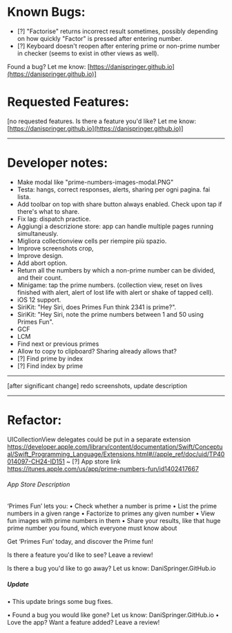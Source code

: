 # Known Bugs:
- [?] "Factorise" returns incorrect result sometimes, possibly depending on how quickly "Factor" is pressed after entering number.
- [?] Keyboard doesn't reopen after entering prime or non-prime number in checker (seems to exist in other views as well).

Found a bug? Let me know: [https://danispringer.github.io](https://danispringer.github.io)]

# Requested Features:

[no requested features. Is there a feature you'd like? Let me know: [https://danispringer.github.io](https://danispringer.github.io)]

---------------------------------------------------------------------------------------------------------------

# Developer notes:

- Make modal like "prime-numbers-images-modal.PNG"
- Testa: hangs, correct responses, alerts, sharing per ogni pagina. fai lista.
- Add toolbar on top with share button always enabled. Check upon tap if there's what to share.
- Fix lag: dispatch practice.
- Aggiungi a descrizione store: app can handle multiple pages running simultaneusly.
- Migliora collectionview cells per riempire più spazio.
- Improve screenshots crop,
- Improve design.
- Add abort option.
- Return all the numbers by which a non-prime number can be divided, and their count.
- Minigame: tap the prime numbers. (collection view, reset on lives finished with alert, alert of lost life with alert or shake of tapped cell).
- iOS 12 support.
- SiriKit: "Hey Siri, does Primes Fun think 2341 is prime?".
- SiriKit: "Hey Siri, note the prime numbers between 1 and 50 using Primes Fun".
- GCF
- LCM
- Find next or previous primes
- Allow to copy to clipboard? Sharing already allows that?
- [?] Find prime by index
- [?] Find index by prime

---------------------------------------------------------------------------------------------------------------

[after significant change] redo screenshots, update description

---------------------------------------------------------------------------------------------------------------
# Refactor:
UICollectionView delegates could be put in a separate extension
https://developer.apple.com/library/content/documentation/Swift/Conceptual/Swift_Programming_Language/Extensions.html#//apple_ref/doc/uid/TP40014097-CH24-ID151
~
[?] App store link https://itunes.apple.com/us/app/prime-numbers-fun/id1402417667

###### App Store Description
‘Primes Fun’ lets you:
• Check whether a number is prime
• List the prime numbers in a given range
• Factorize to primes any given number
• View fun images with prime numbers in them
• Share your results, like that huge prime number you found, which everyone must know about

Get ‘Primes Fun’ today, and discover the Prime fun!

Is there a feature you'd like to see? Leave a review!

Is there a bug you'd like to go away? Let us know: DaniSpringer.GitHub.io

##### Update

• This update brings some bug fixes.

• Found a bug you would like gone? Let us know: DaniSpringer.GitHub.io
• Love the app? Want a feature added? Leave a review!